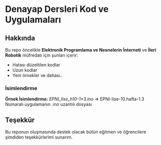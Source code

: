 # Denayap Dersleri Kod ve Uygulamaları

## Hakkında

Bu repo öncelikle **Elektronik Programlama ve Nesnelerin İnterneti** ve **İleri Robotik** müfredatı için şunları içerir:
+ Hatası düzeltilen kodlar
+ Uzun kodlar
+ Yeni örnekler ve dahası..
### İsimlendirme
**Örnek İsimlendirme:** *EPNI_lise_h10-1\*3.ino* => EPNI-lise-10.hafta-1.3 Numaralı uygulamanın .ino uzantılı dosyası

## Teşekkür

Bu reponun oluşmasında destek olacak bütün eğitmen ve öğrencilere şimdiden teşekkürlerimi sunarım.
